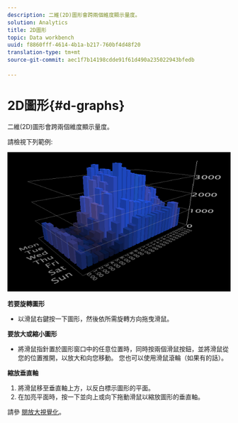 ```yaml
---
description: 二維(2D)圖形會跨兩個維度顯示量度。
solution: Analytics
title: 2D圖形
topic: Data workbench
uuid: f8860fff-4614-4b1a-b217-760bf4d48f20
translation-type: tm+mt
source-git-commit: aec1f7b14198cdde91f61d490a235022943bfedb

---
```



# 2D圖形{#d-graphs}

二維(2D)圖形會跨兩個維度顯示量度。

請檢視下列範例: 

![](assets/vis_2DGraph.png)

**若要旋轉圖形**

* 以滑鼠右鍵按一下圖形，然後依所需旋轉方向拖曳滑鼠。

**要放大或縮小圖形**

* 將滑鼠指針置於圖形窗口中的任意位置時，同時按兩個滑鼠按鈕，並將滑鼠從您的位置推開，以放大和向您移動。 您也可以使用滑鼠滾輪（如果有的話）。

**縮放垂直軸**

1. 將滑鼠移至垂直軸上方，以反白標示圖形的平面。
1. 在加亮平面時，按一下並向上或向下拖動滑鼠以縮放圖形的垂直軸。

請參 [閱放大視覺化](../../../../home/c-get-started/c-vis/c-zoom-vis.md#concept-7e33670bb5344f78a316f1a84cc20530)。
